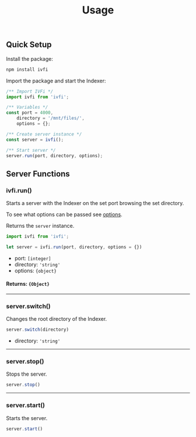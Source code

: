 <h1 align="center">Usage</h1>

<br/>

## Quick Setup
Install the package:
```bash
npm install ivfi
```

Import the package and start the Indexer:
```js
/** Import IVFi */
import ivfi from 'ivfi';

/** Variables */
const port = 4000,
    directory = '/mnt/files/',
    options = {};

/** Create server instance */
const server = ivfi();

/** Start server */
server.run(port, directory, options);
```

## Server Functions

### ivfi.run()

Starts a server with the Indexer on the set port browsing the set directory.

To see what options can be passed see [options](configuration.md).

Returns the `server` instance.

```js
import ivfi from 'ivfi';

let server = ivfi.run(port, directory, options = {})
```
* port: `[integer]`
* directory: `'string'`
* options: `{object}`

#### Returns: `{Object}`

---

### server.switch()
Changes the root directory of the Indexer.
```js
server.switch(directory)
```
* directory: `'string'`

---

### server.stop()
Stops the server.
```js
server.stop()
```

---

### server.start()
Starts the server.
```js
server.start()
```